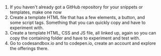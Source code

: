 1. If you haven't already got a GitHub repository for your snippets or templates, make one now
2. Create a template HTML file that has a few elements, a button, and some script tags. Something that you can quickly copy and have to experiment with.
3. Create a template HTML, CSS and JS file, all linked up, again so you can copy the containing folder and have to experiment and test with.
4. Go to codesandbox.io and to codepen.io, create an account and explore the offerings there.
